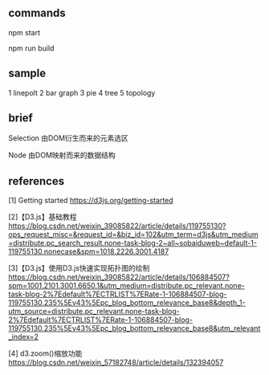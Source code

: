 
## commands
npm start

npm run build

## sample
1 linepolt
2 bar graph
3 pie
4 tree 
5 topology
## brief

Selection 
  由DOM衍生而来的元素选区

Node
  由DOM映射而来的数据结构



## references

[1] Getting started https://d3js.org/getting-started

[2]【D3.js】基础教程 https://blog.csdn.net/weixin_39085822/article/details/119755130?ops_request_misc=&request_id=&biz_id=102&utm_term=d3js&utm_medium=distribute.pc_search_result.none-task-blog-2~all~sobaiduweb~default-1-119755130.nonecase&spm=1018.2226.3001.4187

[3]【D3.js】使用D3.js快速实现拓扑图的绘制 https://blog.csdn.net/weixin_39085822/article/details/106884507?spm=1001.2101.3001.6650.1&utm_medium=distribute.pc_relevant.none-task-blog-2%7Edefault%7ECTRLIST%7ERate-1-106884507-blog-119755130.235%5Ev43%5Epc_blog_bottom_relevance_base8&depth_1-utm_source=distribute.pc_relevant.none-task-blog-2%7Edefault%7ECTRLIST%7ERate-1-106884507-blog-119755130.235%5Ev43%5Epc_blog_bottom_relevance_base8&utm_relevant_index=2



[4] d3.zoom()缩放功能 https://blog.csdn.net/weixin_57182748/article/details/132394057
